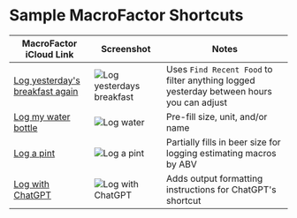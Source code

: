 # Sample MacroFactor Shortcuts

| MacroFactor iCloud Link | Screenshot | Notes |
| -- | -- | -- |
| [Log yesterday's breakfast again](https://www.icloud.com/shortcuts/f2363fff4cfb4b7b98a59f2a62af02fb) | ![Log yesterdays breakfast](https://github.com/user-attachments/assets/90829198-2a35-4027-98d3-e2b2c0c5b109)  | Uses `Find Recent Food` to filter anything logged yesterday between hours you can adjust |
| [Log my water bottle](https://www.icloud.com/shortcuts/bd18321f460f4f7ea85dee8449b797a1) | ![Log water](https://github.com/user-attachments/assets/64cc84f1-d46d-4368-955f-64d46268b463) | Pre-fill size, unit, and/or name | 
| [Log a pint](https://www.icloud.com/shortcuts/37ddee2611d14931aa184953ac5f3606) | ![Log a pint](https://github.com/user-attachments/assets/d7df8925-edae-4fbb-b5f4-9269fe7ea9b9) | Partially fills in beer size for logging estimating macros by ABV | 
| [Log with ChatGPT](https://www.icloud.com/shortcuts/eda27d4da317499288de5815f26314c4) | ![Log with ChatGPT](https://github.com/user-attachments/assets/dff7268e-cb03-4f44-b541-9ee8c1cb7809) | Adds output formatting instructions for ChatGPT's shortcut |

